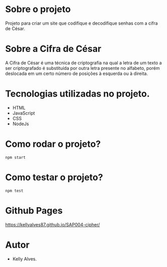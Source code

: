 # Sobre o projeto

Projeto para criar um site que codifique e decodifique senhas com a cifra de César.

# Sobre a Cifra de César

A Cifra de César é uma técnica de criptografia na qual a letra de um texto a ser criptografado é substituída
por outra letra presente no alfabeto, porém deslocada em um certo número de posições à esquerda ou à direita.

# Tecnologias utilizadas no projeto.

* HTML
* JavaScript
* CSS
* NodeJs

# Como rodar o projeto?

```
npm start
```

# Como testar o projeto?

```
npm test
```
# Github Pages

https://kellyalves87.github.io/SAP004-cipher/

# Autor

* Kelly Alves.
